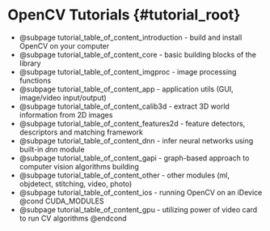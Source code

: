 OpenCV Tutorials {#tutorial_root}
================

- @subpage tutorial_table_of_content_introduction - build and install OpenCV on your computer
- @subpage tutorial_table_of_content_core - basic building blocks of the library
- @subpage tutorial_table_of_content_imgproc - image processing functions
- @subpage tutorial_table_of_content_app - application utils (GUI, image/video input/output)
- @subpage tutorial_table_of_content_calib3d - extract 3D world information from 2D images
- @subpage tutorial_table_of_content_features2d - feature detectors, descriptors and matching framework
- @subpage tutorial_table_of_content_dnn - infer neural networks using built-in _dnn_ module
- @subpage tutorial_table_of_content_gapi - graph-based approach to computer vision algorithms building
- @subpage tutorial_table_of_content_other - other modules (ml, objdetect, stitching, video, photo)
- @subpage tutorial_table_of_content_ios - running OpenCV on an iDevice
@cond CUDA_MODULES
- @subpage tutorial_table_of_content_gpu - utilizing power of video card to run CV algorithms
@endcond
